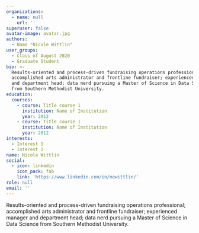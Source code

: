 ```yaml
---
organizations:
  - name: null
    url: ''
superuser: false
avatar-image: avatar.jpg
authors:
  - Name "Nicole Wittlin"
user_groups:
  - Class of August 2020
  - Graduate Student
bio: >-
  Results-oriented and process-driven fundraising operations professional;
  accomplished arts administrator and frontline fundraiser; experienced manager
  and department head; data nerd pursuing a Master of Science in Data Science
  from Southern Methodist University.
education:
  courses:
    - course: Title course 1
      institution: Name of Institution
      year: 2012
    - course: Title course 1
      institution: Name of Institution
      year: 2012
interests:
  - Interest 1
  - Interest 2
name: Nicole Wittlin
social:
  - icon: linkedin
    icon_pack: fab
    link: 'https://www.linkedin.com/in/newittlin/'
role: null
email: ''
---
```


Results-oriented and process-driven fundraising operations professional; accomplished arts administrator and frontline fundraiser; experienced manager and department head; data nerd pursuing a Master of Science in Data Science from Southern Methodist University.
